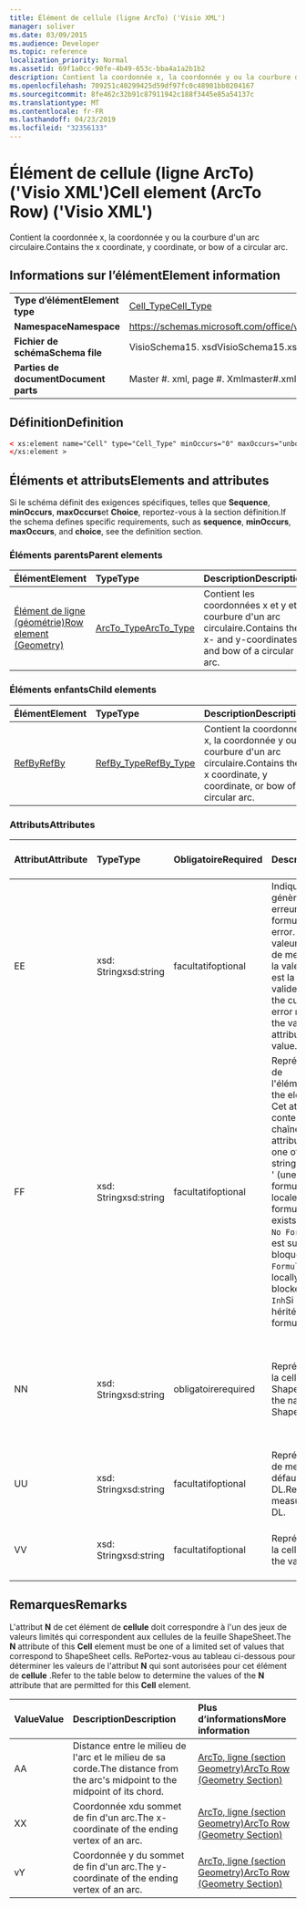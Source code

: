 ```yaml
---
title: Élément de cellule (ligne ArcTo) ('Visio XML')
manager: soliver
ms.date: 03/09/2015
ms.audience: Developer
ms.topic: reference
localization_priority: Normal
ms.assetid: 69f1a0cc-90fe-4b49-653c-bba4a1a2b1b2
description: Contient la coordonnée x, la coordonnée y ou la courbure d'un arc circulaire.
ms.openlocfilehash: 709251c40299425d59df97fc0c48901bb0204167
ms.sourcegitcommit: 8fe462c32b91c87911942c188f3445e85a54137c
ms.translationtype: MT
ms.contentlocale: fr-FR
ms.lasthandoff: 04/23/2019
ms.locfileid: "32356133"
---
```

# <a name="cell-element-arcto-row-visio-xml"></a><span data-ttu-id="74494-103">Élément de cellule (ligne ArcTo) ('Visio XML')</span><span class="sxs-lookup"><span data-stu-id="74494-103">Cell element (ArcTo Row) ('Visio XML')</span></span>

<span data-ttu-id="74494-104">Contient la coordonnée x, la coordonnée y ou la courbure d'un arc circulaire.</span><span class="sxs-lookup"><span data-stu-id="74494-104">Contains the x coordinate, y coordinate, or bow of a circular arc.</span></span>
  
## <a name="element-information"></a><span data-ttu-id="74494-105">Informations sur l’élément</span><span class="sxs-lookup"><span data-stu-id="74494-105">Element information</span></span>

|||
|:-----|:-----|
|<span data-ttu-id="74494-106">**Type d’élément**</span><span class="sxs-lookup"><span data-stu-id="74494-106">**Element type**</span></span> <br/> |[<span data-ttu-id="74494-107">Cell_Type</span><span class="sxs-lookup"><span data-stu-id="74494-107">Cell_Type</span></span>](cell_type-complextypevisio-xml.md) <br/> |
|<span data-ttu-id="74494-108">**Namespace**</span><span class="sxs-lookup"><span data-stu-id="74494-108">**Namespace**</span></span> <br/> |https://schemas.microsoft.com/office/visio/2012/main  <br/> |
|<span data-ttu-id="74494-109">**Fichier de schéma**</span><span class="sxs-lookup"><span data-stu-id="74494-109">**Schema file**</span></span> <br/> |<span data-ttu-id="74494-110">VisioSchema15. xsd</span><span class="sxs-lookup"><span data-stu-id="74494-110">VisioSchema15.xsd</span></span>  <br/> |
|<span data-ttu-id="74494-111">**Parties de document**</span><span class="sxs-lookup"><span data-stu-id="74494-111">**Document parts**</span></span> <br/> |<span data-ttu-id="74494-112">Master #. xml, page #. Xml</span><span class="sxs-lookup"><span data-stu-id="74494-112">master#.xml, page#.xml</span></span>  <br/> |
   
## <a name="definition"></a><span data-ttu-id="74494-113">Définition</span><span class="sxs-lookup"><span data-stu-id="74494-113">Definition</span></span>

```XML
< xs:element name="Cell" type="Cell_Type" minOccurs="0" maxOccurs="unbounded" >
</xs:element >
```

## <a name="elements-and-attributes"></a><span data-ttu-id="74494-114">Éléments et attributs</span><span class="sxs-lookup"><span data-stu-id="74494-114">Elements and attributes</span></span>

<span data-ttu-id="74494-115">Si le schéma définit des exigences spécifiques, telles que **Sequence**, **minOccurs**, **maxOccurs**et **Choice**, reportez-vous à la section définition.</span><span class="sxs-lookup"><span data-stu-id="74494-115">If the schema defines specific requirements, such as **sequence**, **minOccurs**, **maxOccurs**, and **choice**, see the definition section.</span></span> 
  
### <a name="parent-elements"></a><span data-ttu-id="74494-116">Éléments parents</span><span class="sxs-lookup"><span data-stu-id="74494-116">Parent elements</span></span>

|<span data-ttu-id="74494-117">**Élément**</span><span class="sxs-lookup"><span data-stu-id="74494-117">**Element**</span></span>|<span data-ttu-id="74494-118">**Type**</span><span class="sxs-lookup"><span data-stu-id="74494-118">**Type**</span></span>|<span data-ttu-id="74494-119">**Description**</span><span class="sxs-lookup"><span data-stu-id="74494-119">**Description**</span></span>|
|:-----|:-----|:-----|
|[<span data-ttu-id="74494-120">Élément de ligne (géométrie)</span><span class="sxs-lookup"><span data-stu-id="74494-120">Row element (Geometry)</span></span>](row-element-geometry-sectionvisio-xml.md) <br/> |[<span data-ttu-id="74494-121">ArcTo_Type</span><span class="sxs-lookup"><span data-stu-id="74494-121">ArcTo_Type</span></span>](arcto_type-complextypevisio-xml.md) <br/> |<span data-ttu-id="74494-122">Contient les coordonnées x et y et la courbure d'un arc circulaire.</span><span class="sxs-lookup"><span data-stu-id="74494-122">Contains the x- and y-coordinates and bow of a circular arc.</span></span>  <br/> |
   
### <a name="child-elements"></a><span data-ttu-id="74494-123">Éléments enfants</span><span class="sxs-lookup"><span data-stu-id="74494-123">Child elements</span></span>

|<span data-ttu-id="74494-124">**Élément**</span><span class="sxs-lookup"><span data-stu-id="74494-124">**Element**</span></span>|<span data-ttu-id="74494-125">**Type**</span><span class="sxs-lookup"><span data-stu-id="74494-125">**Type**</span></span>|<span data-ttu-id="74494-126">**Description**</span><span class="sxs-lookup"><span data-stu-id="74494-126">**Description**</span></span>|
|:-----|:-----|:-----|
|[<span data-ttu-id="74494-127">RefBy</span><span class="sxs-lookup"><span data-stu-id="74494-127">RefBy</span></span>](refby-element-cell_type-complextypevisio-xml.md) <br/> |[<span data-ttu-id="74494-128">RefBy_Type</span><span class="sxs-lookup"><span data-stu-id="74494-128">RefBy_Type</span></span>](refby_type-complextypevisio-xml.md) <br/> |<span data-ttu-id="74494-129">Contient la coordonnée x, la coordonnée y ou la courbure d'un arc circulaire.</span><span class="sxs-lookup"><span data-stu-id="74494-129">Contains the x coordinate, y coordinate, or bow of a circular arc.</span></span>  <br/> |
   
### <a name="attributes"></a><span data-ttu-id="74494-130">Attributs</span><span class="sxs-lookup"><span data-stu-id="74494-130">Attributes</span></span>

|<span data-ttu-id="74494-131">**Attribut**</span><span class="sxs-lookup"><span data-stu-id="74494-131">**Attribute**</span></span>|<span data-ttu-id="74494-132">**Type**</span><span class="sxs-lookup"><span data-stu-id="74494-132">**Type**</span></span>|<span data-ttu-id="74494-133">**Obligatoire**</span><span class="sxs-lookup"><span data-stu-id="74494-133">**Required**</span></span>|<span data-ttu-id="74494-134">**Description**</span><span class="sxs-lookup"><span data-stu-id="74494-134">**Description**</span></span>|<span data-ttu-id="74494-135">**Valeurs possibles**</span><span class="sxs-lookup"><span data-stu-id="74494-135">**Possible values**</span></span>|
|:-----|:-----|:-----|:-----|:-----|
|<span data-ttu-id="74494-136">E</span><span class="sxs-lookup"><span data-stu-id="74494-136">E</span></span>  <br/> |<span data-ttu-id="74494-137">xsd: String</span><span class="sxs-lookup"><span data-stu-id="74494-137">xsd:string</span></span>  <br/> |<span data-ttu-id="74494-138">facultatif</span><span class="sxs-lookup"><span data-stu-id="74494-138">optional</span></span>  <br/> |<span data-ttu-id="74494-139">Indique que la formule génère une erreur.</span><span class="sxs-lookup"><span data-stu-id="74494-139">Indicates that the formula evaluates to an error.</span></span> <span data-ttu-id="74494-140">La valeur **E** est la valeur actuelle (chaîne de message d'erreur); la valeur de l'attribut **V** est la dernière valeur valide.</span><span class="sxs-lookup"><span data-stu-id="74494-140">The value of **E** is the current value (an error message string); the value of the **V** attribute is the last valid value.</span></span>  <br/> |<span data-ttu-id="74494-141">Chaîne de message d'erreur.</span><span class="sxs-lookup"><span data-stu-id="74494-141">An error message string.</span></span>  <br/> |
|<span data-ttu-id="74494-142">F</span><span class="sxs-lookup"><span data-stu-id="74494-142">F</span></span>  <br/> |<span data-ttu-id="74494-143">xsd: String</span><span class="sxs-lookup"><span data-stu-id="74494-143">xsd:string</span></span>  <br/> |<span data-ttu-id="74494-144">facultatif</span><span class="sxs-lookup"><span data-stu-id="74494-144">optional</span></span>  <br/> | <span data-ttu-id="74494-145">Représente la formule de l'élément.</span><span class="sxs-lookup"><span data-stu-id="74494-145">Represents the element's formula.</span></span> <span data-ttu-id="74494-146">Cet attribut peut contenir l'une des chaînes suivantes:</span><span class="sxs-lookup"><span data-stu-id="74494-146">This attribute can contain one of the following strings:</span></span>  <br/>  <span data-ttu-id="74494-147">' (une formule) 'si la formule existe localement</span><span class="sxs-lookup"><span data-stu-id="74494-147">'(some formula)' if the formula exists locally</span></span>  <br/>  <span data-ttu-id="74494-148">`No Formula`Si la formule est supprimée ou bloquée localement</span><span class="sxs-lookup"><span data-stu-id="74494-148">`No Formula` if the formula is locally deleted or blocked</span></span>  <br/>  <span data-ttu-id="74494-149">`Inh`Si la formule est héritée.</span><span class="sxs-lookup"><span data-stu-id="74494-149">`Inh` if the formula is inherited.</span></span>  <br/> |<span data-ttu-id="74494-150">Une formule.</span><span class="sxs-lookup"><span data-stu-id="74494-150">A formula.</span></span>  <br/> |
|<span data-ttu-id="74494-151">N</span><span class="sxs-lookup"><span data-stu-id="74494-151">N</span></span>  <br/> |<span data-ttu-id="74494-152">xsd: String</span><span class="sxs-lookup"><span data-stu-id="74494-152">xsd:string</span></span>  <br/> |<span data-ttu-id="74494-153">obligatoire</span><span class="sxs-lookup"><span data-stu-id="74494-153">required</span></span>  <br/> |<span data-ttu-id="74494-154">Représente le nom de la cellule ShapeSheet.</span><span class="sxs-lookup"><span data-stu-id="74494-154">Represents the name of the ShapeSheet cell.</span></span>  <br/> |<span data-ttu-id="74494-155">Nom de la cellule ShapeSheet.</span><span class="sxs-lookup"><span data-stu-id="74494-155">The name of the ShapeSheet cell.</span></span>  <br/> <span data-ttu-id="74494-156">Consultez la section Remarques ci-dessous.</span><span class="sxs-lookup"><span data-stu-id="74494-156">See the Remarks section below.</span></span>  <br/> |
|<span data-ttu-id="74494-157">U</span><span class="sxs-lookup"><span data-stu-id="74494-157">U</span></span>  <br/> |<span data-ttu-id="74494-158">xsd: String</span><span class="sxs-lookup"><span data-stu-id="74494-158">xsd:string</span></span>  <br/> |<span data-ttu-id="74494-159">facultatif</span><span class="sxs-lookup"><span data-stu-id="74494-159">optional</span></span>  <br/> |<span data-ttu-id="74494-160">Représente une unité de mesure la valeur par défaut est DL.</span><span class="sxs-lookup"><span data-stu-id="74494-160">Represents a unit of measure The default is DL.</span></span>  <br/> |<span data-ttu-id="74494-161">Unités de la cellule.</span><span class="sxs-lookup"><span data-stu-id="74494-161">The units of the cell.</span></span>  <br/> |
|<span data-ttu-id="74494-162">V</span><span class="sxs-lookup"><span data-stu-id="74494-162">V</span></span>  <br/> |<span data-ttu-id="74494-163">xsd: String</span><span class="sxs-lookup"><span data-stu-id="74494-163">xsd:string</span></span>  <br/> |<span data-ttu-id="74494-164">facultatif</span><span class="sxs-lookup"><span data-stu-id="74494-164">optional</span></span>  <br/> |<span data-ttu-id="74494-165">Représente la valeur de la cellule.</span><span class="sxs-lookup"><span data-stu-id="74494-165">Represents the value of the cell.</span></span>  <br/> |<span data-ttu-id="74494-166">Valeur de la cellule ShapeSheet.</span><span class="sxs-lookup"><span data-stu-id="74494-166">The value of the ShapeSheet cell.</span></span>  <br/> |
   
## <a name="remarks"></a><span data-ttu-id="74494-167">Remarques</span><span class="sxs-lookup"><span data-stu-id="74494-167">Remarks</span></span>

<span data-ttu-id="74494-168">L'attribut **N** de cet élément de **cellule** doit correspondre à l'un des jeux de valeurs limités qui correspondent aux cellules de la feuille ShapeSheet.</span><span class="sxs-lookup"><span data-stu-id="74494-168">The **N** attribute of this **Cell** element must be one of a limited set of values that correspond to ShapeSheet cells.</span></span> <span data-ttu-id="74494-169">RePortez-vous au tableau ci-dessous pour déterminer les valeurs de l'attribut **N** qui sont autorisées pour cet élément de **cellule** .</span><span class="sxs-lookup"><span data-stu-id="74494-169">Refer to the table below to determine the values of the **N** attribute that are permitted for this **Cell** element.</span></span> 
  
|<span data-ttu-id="74494-170">**Value**</span><span class="sxs-lookup"><span data-stu-id="74494-170">**Value**</span></span>|<span data-ttu-id="74494-171">**Description**</span><span class="sxs-lookup"><span data-stu-id="74494-171">**Description**</span></span>|<span data-ttu-id="74494-172">**Plus d’informations**</span><span class="sxs-lookup"><span data-stu-id="74494-172">**More information**</span></span>|
|:-----|:-----|:-----|
|<span data-ttu-id="74494-173">A</span><span class="sxs-lookup"><span data-stu-id="74494-173">A</span></span>  <br/> |<span data-ttu-id="74494-174">Distance entre le milieu de l'arc et le milieu de sa corde.</span><span class="sxs-lookup"><span data-stu-id="74494-174">The distance from the arc's midpoint to the midpoint of its chord.</span></span>  <br/> |[<span data-ttu-id="74494-175">ArcTo, ligne (section Geometry)</span><span class="sxs-lookup"><span data-stu-id="74494-175">ArcTo Row (Geometry Section)</span></span>](arcto-row-geometry-section.md) <br/> |
|<span data-ttu-id="74494-176">X</span><span class="sxs-lookup"><span data-stu-id="74494-176">X</span></span>  <br/> |<span data-ttu-id="74494-177">Coordonnée xdu sommet de fin d'un arc.</span><span class="sxs-lookup"><span data-stu-id="74494-177">The x-coordinate of the ending vertex of an arc.</span></span>  <br/> |[<span data-ttu-id="74494-178">ArcTo, ligne (section Geometry)</span><span class="sxs-lookup"><span data-stu-id="74494-178">ArcTo Row (Geometry Section)</span></span>](arcto-row-geometry-section.md) <br/> |
|<span data-ttu-id="74494-179">v</span><span class="sxs-lookup"><span data-stu-id="74494-179">Y</span></span>  <br/> |<span data-ttu-id="74494-180">Coordonnée y du sommet de fin d'un arc.</span><span class="sxs-lookup"><span data-stu-id="74494-180">The y-coordinate of the ending vertex of an arc.</span></span>  <br/> |[<span data-ttu-id="74494-181">ArcTo, ligne (section Geometry)</span><span class="sxs-lookup"><span data-stu-id="74494-181">ArcTo Row (Geometry Section)</span></span>](arcto-row-geometry-section.md) <br/> |
   

